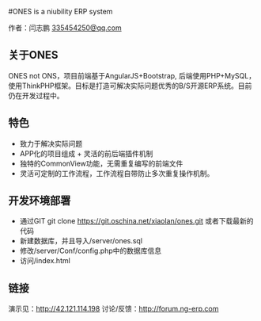 #ONES is a niubility ERP system

作者：闫志鹏 <335454250@qq.com>

## 关于ONES 

ONES not ONS，项目前端基于AngularJS+Bootstrap, 后端使用PHP+MySQL，使用ThinkPHP框架。目标是打造可解决实际问题优秀的B/S开源ERP系统。目前仍在开发过程中。

## 特色
* 致力于解决实际问题
* APP化的项目组成 + 灵活的前后端插件机制
* 独特的CommonView功能，无需重复编写的前端文件
* 灵活可定制的工作流程，工作流程自带防止多次重复操作机制。

## 开发环境部署
* 通过GIT git clone https://git.oschina.net/xiaolan/ones.git 或者下载最新的代码
* 新建数据库，并且导入/server/ones.sql
* 修改/server/Conf/config.php中的数据库信息
* 访问/index.html


## 链接
演示见：http://42.121.114.198
讨论/反馈：http://forum.ng-erp.com